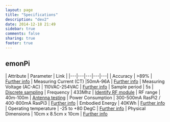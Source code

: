 ```yaml
---
layout: page
title: "Specifications"
description: "dev2"
date: 2014-12-18 21:49
sidebar: true
comments: false
sharing: true
footer: true
---
```


## emonPi

| Attribute                          | Parameter  | Link |
|---|---|---|---|---|
| Accuracy                           | >89% | [Further info](https://openenergymonitor.org/emon/buildingblocks/emontx-error-sources)
| Measuring Current (CT)                  |50mA-96A | [Further info](https://openenergymonitor.org/emon/buildingblocks/ct-sensors-interface)
| Measuring Voltage (AC-AC)                  | 110VAC-254VAC | [Further info](https://openenergymonitor.org/emon/buildingblocks/measuring-voltage-with-an-acac-power-adapter)
| Sample period                       |  5s  | [Discrete sampling](https://github.com/openenergymonitor/emonpi/blob/master/firmware/firmware/firmware.ino)
| Frequency | 433Mhz | [Identify RF module](https://openenergymonitor.org/emon/buildingblocks/which-radio-module)
| RF range | 40m-100m | [Antenna testing](https://blog.openenergymonitor.org/2014/03/emontx-v3-antenna-testing/)
| Power Consumption | 300-500mA RasPi2 / 400-800mA RasPi3 | [Further info](https://wiki.openenergymonitor.org/index.php/EmonPi#Electrical_Characteristics)
| Embodied Energy | 40KWh | [Further info]( https://wiki.openenergymonitor.org/index.php/EmonPi#Environmental_.26_Life_Cycle)
| Operating temperature | -25 to +80 DegC | [Further info](https://www.raspberrypi.org/help/faqs/#performanceOperatingTemperature)
| Physical Dimensions | 10cm x 8.5cm x 10cm | [Further info](https://wiki.openenergymonitor.org/index.php/EmonPi#Physical_Dimensions_.26_Fixtures)
